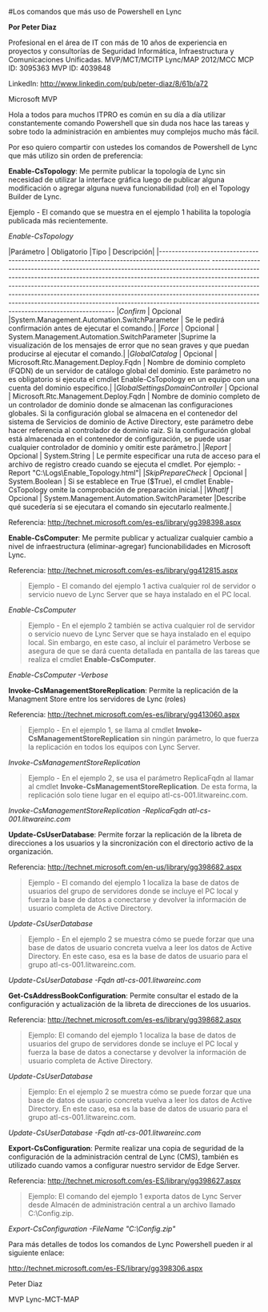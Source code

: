 

<properties
	pageTitle="Los comandos que más uso de Powershell en Lync"
	description="Los comandos que más uso de Powershell en Lync"
	services="servers"
	documentationCenter=""
	authors="andygonusa"
	manager=""
	editor="andygonusa"/>

<tags
	ms.service="servers"
	ms.workload="Lync"
	ms.tgt_pltfrm="na"
	ms.devlang="na"
	ms.topic="how-to-article"
	ms.date="05/16/2016"
	ms.author="andygonusa"/>


#Los comandos que más uso de Powershell en Lync



**Por Peter Diaz**

Profesional en el área de IT con más de 10 años de experiencia en
proyectos y consultorías de Seguridad Informática, Infraestructura y
Comunicaciones Unificadas. MVP/MCT/MCITP Lync/MAP 2012/MCC MCP ID:
3095363 MVP ID: 4039848

LinkedIn: <http://www.linkedin.com/pub/peter-diaz/8/61b/a72>

Microsoft MVP

Hola a todos para muchos ITPRO es común en su día a día utilizar
constantemente comando Powershell que sin duda nos hace las tareas y
sobre todo la administración en ambientes muy complejos mucho más fácil.

Por eso quiero compartir con ustedes los comandos de Powershell de Lync
que más utilizo sin orden de preferencia:

**Enable-CsTopology**: Me permite publicar la topología de Lync sin
necesidad de utilizar la interface gráfica luego de publicar alguna
modificación o agregar alguna nueva funcionabilidad (rol) en el Topology
Builder de Lync.

Ejemplo - El comando que se muestra en el ejemplo 1 habilita la
topología publicada más recientemente.

*Enable-CsTopology*

  |Parámetro  |                        Obligatorio   |Tipo |                                          Descripción|
  |----------------------------------------------- ---------------------------------------------- ------------------------------------------------------------------------------------------------------------------------------------------------------------------------------------------------------------------------------------------------------------------------------------------------------------------------------------------------------------------------------------------------------------------------------------------------------
  |*Confirm*               |           Opcional      |System.Management.Automation.SwitchParameter  | Se le pedirá confirmación antes de ejecutar el comando.|
  |*Force*     |                       Opcional  |    System.Management.Automation.SwitchParameter   |Suprime la visualización de los mensajes de error que no sean graves y que puedan producirse al ejecutar el comando.|
  |*GlobalCatalog*        |            Opcional    |  Microsoft.Rtc.Management.Deploy.Fqdn  |         Nombre de dominio completo (FQDN) de un servidor de catálogo global del dominio. Este parámetro no es obligatorio si ejecuta el cmdlet Enable-CsTopology en un equipo con una cuenta del dominio específico.|
  |*GlobalSettingsDomainController*  | Opcional  |    Microsoft.Rtc.Management.Deploy.Fqdn     |      Nombre de dominio completo de un controlador de dominio donde se almacenan las configuraciones globales. Si la configuración global se almacena en el contenedor del sistema de Servicios de dominio de Active Directory, este parámetro debe hacer referencia al controlador de dominio raíz. Si la configuración global está almacenada en el contenedor de configuración, se puede usar cualquier controlador de dominio y omitir este parámetro.|
  |*Report*            |               Opcional    |  System.String       |                           Le permite especificar una ruta de acceso para el archivo de registro creado cuando se ejecuta el cmdlet. Por ejemplo: -Report "C:\\Logs\\Enable\_Topology.html"|
  |*SkipPrepareCheck*   |              Opcional  |    System.Boolean           |                      Si se establece en True (\$True), el cmdlet Enable-CsTopology omite la comprobación de preparación inicial.|
  |*WhatIf*    |                      Opcional  |    System.Management.Automation.SwitchParameter   |Describe qué sucedería si se ejecutara el comando sin ejecutarlo realmente.|
  

Referencia: <http://technet.microsoft.com/es-es/library/gg398398.aspx>

**Enable-CsComputer**: Me permite publicar y actualizar cualquier cambio
a nivel de infraestructura (eliminar-agregar) funcionabilidades en
Microsoft Lync.

Referencia: <http://technet.microsoft.com/es-es/library/gg412815.aspx>

>Ejemplo - El comando del ejemplo 1 activa cualquier rol de servidor o
servicio nuevo de Lync Server que se haya instalado en el PC local.

*Enable-CsComputer*

>Ejemplo - En el ejemplo 2 también se activa cualquier rol de servidor o
servicio nuevo de Lync Server que se haya instalado en el equipo local.
Sin embargo, en este caso, al incluir el parámetro Verbose se asegura de
que se dará cuenta detallada en pantalla de las tareas que realiza el
cmdlet **Enable-CsComputer**.

*Enable-CsComputer -Verbose*

**Invoke-CsManagementStoreReplication**: Permite la replicación de la
Managment Store entre los servidores de Lync (roles)

Referencia: <http://technet.microsoft.com/es-es/library/gg413060.aspx>

>Ejemplo - En el ejemplo 1, se llama al cmdlet
**Invoke-CsManagementStoreReplication** sin ningún parámetro, lo que
fuerza la replicación en todos los equipos con Lync Server.

*Invoke-CsManagementStoreReplication*

>Ejemplo - En el ejemplo 2, se usa el parámetro ReplicaFqdn al llamar al
cmdlet **Invoke-CsManagementStoreReplication**. De esta forma, la
replicación solo tiene lugar en el equipo atl-cs-001.litwareinc.com.

*Invoke-CsManagementStoreReplication -ReplicaFqdn
atl-cs-001.litwareinc.com*

**Update-CsUserDatabase**: Permite forzar la replicación de la libreta
de direcciones a los usuarios y la sincronización con el directorio
activo de la organización.

Referencia: <http://technet.microsoft.com/en-us/library/gg398682.aspx>

>Ejemplo - El comando del ejemplo 1 localiza la base de datos de usuarios
del grupo de servidores donde se incluye el PC local y fuerza la base de
datos a conectarse y devolver la información de usuario completa de
Active Directory.

*Update-CsUserDatabase*

>Ejemplo - En el ejemplo 2 se muestra cómo se puede forzar que una base
de datos de usuario concreta vuelva a leer los datos de Active
Directory. En este caso, esa es la base de datos de usuario para el
grupo atl-cs-001.litwareinc.com.

*Update-CsUserDatabase -Fqdn atl-cs-001.litwareinc.com*

**Get-CsAddressBookConfiguration**: Permite consultar el estado de la
configuración y actualización de la libreta de direcciones de los
usuarios.

Referencia: <http://technet.microsoft.com/es-es/library/gg398682.aspx>

>Ejemplo: El comando del ejemplo 1 localiza la base de datos de usuarios
del grupo de servidores donde se incluye el PC local y fuerza la base de
datos a conectarse y devolver la información de usuario completa de
Active Directory.

*Update-CsUserDatabase*

>Ejemplo: En el ejemplo 2 se muestra cómo se puede forzar que una base de
datos de usuario concreta vuelva a leer los datos de Active Directory.
En este caso, esa es la base de datos de usuario para el grupo
atl-cs-001.litwareinc.com.

*Update-CsUserDatabase -Fqdn atl-cs-001.litwareinc.com*

**Export-CsConfiguration**: Permite realizar una copia de seguridad de
la configuración de la administración central de Lync (CMS), también es
utilizado cuando vamos a configurar nuestro servidor de Edge Server.

Referencia: <http://technet.microsoft.com/es-ES/library/gg398627.aspx>

>Ejemplo: El comando del ejemplo 1 exporta datos de Lync Server desde
Almacén de administración central a un archivo llamado C:\\Config.zip.

*Export-CsConfiguration -FileName "C:\\Config.zip"*

Para más detalles de todos los comandos de Lync Powershell pueden ir al
siguiente enlace:

<http://technet.microsoft.com/es-ES/library/gg398306.aspx>

Peter Diaz

MVP Lync-MCT-MAP
